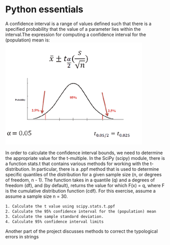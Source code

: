 # Python essentials
A confidence interval is a range of values defined such that there is a specified probability that the value of a parameter lies within the interval.The expression for computing a confidence interval for the (population) mean is: <br/>
![](Images/Confidence_interval_formula.PNG)<br/>

In order to calculate the confidence interval bounds, we need to determine the appropriate value for the t-multiple. In the SciPy (scipy) module, there is a function stats.t that contains various methods for working with the t-distribution. In particular, there is a .ppf method that is used to determine specific quantiles of the distribution for a given sample size (n, or degrees of freedom, n - 1). The function takes in a quantile (q) and a degrees of freedom (df), and (by default), returns the value for which F(x) = q, where F is the cumulative distribution function (cdf). For this exercise, assume a assume a sample size n = 30.

    1. Calculate the t value using scipy.stats.t.ppf
    2. Calculate the 95% confidence interval for the (population) mean
    3. Calculate the sample standard deviation.
    4. Calculate 95% confidence interval limits
    
Another part of the project discusses methods to correct the typological errors in strings



